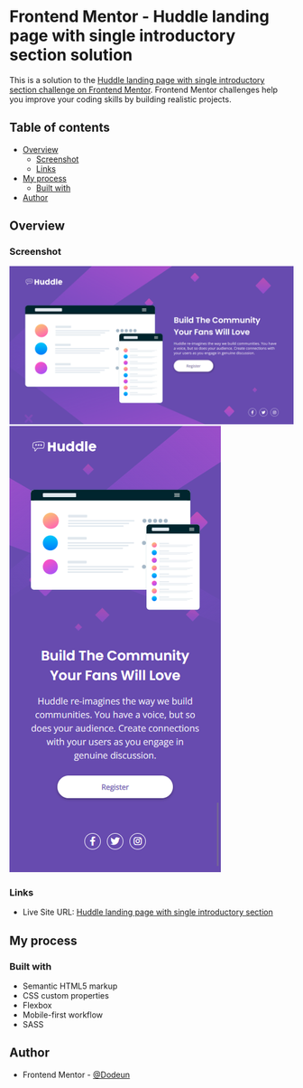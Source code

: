 # Frontend Mentor - Huddle landing page with single introductory section solution

This is a solution to the [Huddle landing page with single introductory section challenge on Frontend Mentor](https://www.frontendmentor.io/challenges/huddle-landing-page-with-a-single-introductory-section-B_2Wvxgi0). Frontend Mentor challenges help you improve your coding skills by building realistic projects. 

## Table of contents

- [Overview](#overview)
  - [Screenshot](#screenshot)
  - [Links](#links)
- [My process](#my-process)
  - [Built with](#built-with)
- [Author](#author)


## Overview

### Screenshot

![DESKTOP VERSION](my_design_pictures/huddle-landing-page-with-single-introductory-section-desktop.png)
![DESKTOP VERSION](my_design_pictures/huddle-landing-page-with-single-introductory-section-mobile.png)

### Links

- Live Site URL: [Huddle landing page with single introductory section](https://huddle-landing-page-with-single-introductory-section.dodeun.com/)

## My process

### Built with

- Semantic HTML5 markup
- CSS custom properties
- Flexbox
- Mobile-first workflow
- SASS

## Author

- Frontend Mentor - [@Dodeun](https://www.frontendmentor.io/profile/Dodeun)

